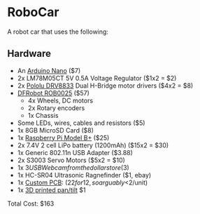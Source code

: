# RoboCar
A robot car that uses the following:

Hardware
--------
- An [Arduino Nano](http://arduino.cc/en/Main/arduinoBoardNano) ($7)
- 2x LM78M05CT 5V 0.5A Voltage Regulator ($1x2 = $2)
- 2x [Pololu DRV8833](https://www.pololu.com/product/2130) Dual H-Bridge motor drivers ($4x2 = $8)
- [DFRobot ROB0025](http://www.dfrobot.com/wiki/index.php/NEW_A4WD_Mobile_Robot_with_encoder_%28SKU:ROB0025%29) ($57)
  - 4x Wheels, DC motors
  - 2x Rotary encoders
  - 1x Chassis
- Some LEDs, wires, cables and resistors ($5)
- 1x 8GB MicroSD Card ($8)
- 1x [Raspberry Pi Model B+](http://www.raspberrypi.org/products/model-b-plus/) ($25)
- 2x 7.4V 2 cell LiPo battery (1200mAh) ($15x2 = $30) 
- 1x Generic 802.11n USB Adapter ($3.88)
- 2x S3003 Servo Motors ($5x2 = $10)
- 1x $3 USB Webcam from the dollar store ($3) 
- 1x HC-SR04 Ultrasonic Ragnefinder ($1, ebay)
- 1x [Custom PCB](http://imall.iteadstudio.com/open-pcb/pcb-prototyping/im120418002.html): ($22 for 12, so arguably <$2/unit)
- 1x [3D printed pan/tilt](https://github.com/josephduchesne/RoboCar/tree/master/3D_Prints/PanTilt) $1

Total Cost: $163
